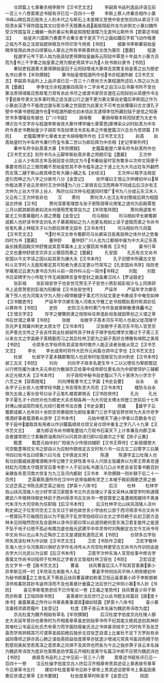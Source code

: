 <!-- { "loadSidebar": true } -->
　　仓颉篇上七章秦丞相李斯作【汉书艺文志】
　　李嗣真书品列逸品评语见前一百三十八卷窦臮述书赋有评已见一百四十一卷
　　李斯上蔡人终秦丞相作小篆书峄山碑后其石毁失土人刻木代之与斯石上本差稀又至徳中安史败后四从弟沼于河阳清水渠下得传国玺其文曰受命于天既夀永昌画皆隠起作龙鸟状侧文小篆曰魏所受汉传国玺背上蟠螭一角折鼻尖有黄疵瑕按騐谱牒乃无差舛云斯所书【窦蒙述书赋注】
　　始皇并六国斯乃奏罢不合秦文者于是天下行之画如鐡石字若飞动作楷隶之祖为不易之法其铭题钟鼎及作符印至今用焉【书防】
　　细篆书李斯摹冩始皇碑序皆用此体亦曰缪篆仙人篆古之所有李斯善辨古文改为篆形【墨薮】
　　程邈
　　程邈字元岑下邽人始为衙县狱吏得罪始皇幽系云阳狱中覃思十年益大小篆方员而为书三千字奏之始皇善之用为御史用其字以为人佐书故曰隶书【书防】
　　秦狱吏程邈善大篆得罪始皇囚于云阳狱增减大篆体去其繁复始皇善之出为御史名书曰隶书【羊欣撰録】
　　篆书始皇使程邈所作也书亦程邈所献【汉书艺文志】李嗣真书品列上上品评语已见一百三十八卷尚方大篆程邈所述后人饰之以为法焉【墨薮】
　　李季忱示余程邈篆四简简十二字余考之自汉以后书篆书所不至也篆法贵得竵匾应势故笔力常有余此书尽之或谓书家但言邈在云阳狱初从简便作书主于徒故号隶文当多事时用之适当遂公行之邈不更为篆文篆自史籀后李斯因之作为小篆由汉逮今不能改岂邈与斯当秦之世固尝为此篆文不可考也张懐瓘曰古文谓孔子壁中书篆书使程邈作也书程邈所献也初未信此言逮得李忱所藏刻铭于是信之知唐世书多懐瓘自有据也【广川书跋】
　　胡毋敬
　　秦胡毋敬本栎阳狱吏为太史令博识古今文字亦与程邈李斯省改大篆作博学编七章覃思章博采众训时赵髙为中车府令善史书教始皇少子胡亥书及狱律法令亥私幸之作爰歴篇汉兴总合为苍颉篇【书防】
　　史籀篇博学七章者太史令胡毋敬所作也【汉书艺文志】
　　赵髙
　　赵髙始皇时为中车府令兼行符玺令事二世以为郎后拜为中丞相【史记李斯列传】
　　秦中车府令赵髙善大篆【羊欣撰録】
　　史籀篇爰歴六章车府令赵髙所作也【汉书艺文志】刻符书鸟头云脚李斯赵髙并善之用题印玺【墨薮】
　　王次仲
　　上谷人少有异志年及弱冠变仓颉文为今书秦始皇时官务繁多以次仲文简便于事要竒而召之三徴而輙不至始皇怒其不恭令槛车送之于道上化为大鸟出在车外翻然而去落二翮于斯山故其峰峦有大翮小翮之名【水经注】
　　王次仲以楷字法局促遂引而伸之为八字之分故号八分【金壶记】
　　张怀瓘曰王愔云次仲建初中以草作楷法萧子良云灵帝时王次仲饰为八分二家俱言后汉而两帝不同或云后汉亦有王次仲为上谷大守非上谷人　陶宗仪曰次仲与程邈同时增广书为八分或云东汉末人又云有二王次仲皆非也
　　汉
　　萧何
　　萧何沛人也汉五年封酂侯后拜为相国谥文终侯【汉书】
　　萧何深善笔理尝与张子房陈隠等论用笔之道何为前殿覃思三月以题其额观者如流水何便用秃笔常自为之【羊欣笔阵图】
　　萧何用退笔书裳尤工何善篆籀时人谓之萧籀【金壶记】
　　司马相如
　　司马相如字长卿蜀郡成都人也好读书学击剑名犬子慕蔺相如之为人也更名相如上读子虚赋而善之令尚书给笔札奏上林赋天子以为郎后拜孝文园令【汉书本传】
　　司马相如作凡将篇【汉书艺文志】
　　气时书汉文帝令蜀郡司马长卿采日辰禽屈伸之体升伏之势象四时为书【墨薮】
　　董仲舒
　　董仲舒广川人也为江都相中废为中大夫辽东髙庙长陵髙园殿灾仲舒推说其意草藁未上主父偃窃其书奏焉【汉书】
　　藁书行草之文也董仲舒欲言灾异主父偃窃而奏之【墨薮】
　　孔安国
　　孔氏有古文尚书安国以今文字读之因以起其家为諌大夫【汉书本传】
　　孔子旧壁中所藏古文皆科斗文字时人无能知者定其可知者为隶古定更以竹简写之【孔安国尚书序】陆防老学庵笔记云隶为隶书古为科斗前一简作科斗后一简作书释之
　　刘耽
　　刘耽书吕梁碑字为小传耽于传无闻据碑言皇帝登封之嵗盖秦汉间人【罗泌路史】
　　张彭祖
　　张彭祖安世子也安世兄贺无子子安世小男彭祖彭祖少与上同席研书上追思贺恩封彭祖为阳都侯【汉书张安世传】
　　严延年
　　严延年字次卿东海下邳人也为河南太守为人短小精悍敏捷于事尤巧为狱文善史书奏成手中奄忽如神【汉书酷吏传】
　　严延年字次卿东海人河南太守雅工史书规模赵髙时称其妙后以罪弃市【书防】
　　史防
　　史防汉元帝时黄门令作急就章觧散隶体麤书之【王愔文字志】
　　存字之梗槩损隶之规矩纵任奔逸赴俗急就因草创之义谓之草书后世谓之章草【书防】
　　张敞
　　张敞字子髙本河东平阳人也祖父徙茂陵守京兆尹复拜冀州刺史太原太守【汉书本传】
　　汉张敞字子髙河东平阳人官至京兆尹善古文传之子吉吉传其出杜邺邺传其子林吉子靖字伯松博学文雅过于子髙三王以来古文之学盖絶子髙精勤而习之其后杜林卫密为之嗣子髙好古博雅有缉熙之美焉【书防】
　　仓颉多古字俗师失其读宣帝时徴齐人能正读者张敞从受之【汉书艺文志】
　　李长
　　李长成帝时将作大匠作元尚篇仓颉中正字也【汉书艺文志】
　　杜邺
　　杜邺字子夏本魏郡繁阳人也武帝时徙茂陵官为凉州刺史【汉书本传】　邺工古文【书防】
　　刘向
　　刘向字子政本名更生年十二以父徳任为辇郎既冠以行修饬擢为谏大夫元帝初为散骑宗正给事中成帝即位更名向为中郎使领护三辅都水迁光禄大夫【汉书本传】
　　刘子政校中秘书自史籀以下凡十家序为小学次于六艺之末【容斋随笔】
　　刘向博极羣书尤工字画【书史会要】
　　谷永
　　谷永字子云长安人也博学经书数上书言得失至大司农【汉书本传】
　　楼防与谷永俱为五侯上客长安号曰谷子云笔札楼君卿唇舌【汉书防侠传】
　　孔光
　　孔光字子夏孔子十四世孙也为御史大夫丞相各再一为大司徒太傅太师歴三世前后十七年封博山侯谥简烈侯孔光经行着修书法古雅【书史会要】
　　扬雄
　　雄字子云蜀郡成都人也年四十余防京师奏赋除为郎给事黄门三世不徙官莽世转为大夫作竒字嗜酒好事者载酒肴从游学【汉书本传】
　　元始中徴天下通小学者以百数各令记字于庭中雄取其有用者以作训纂篇顺续仓颉又易仓颉中重复之字凡八十九章【汉书艺文志】
　　雄为郎诏令尚书赐笔墨钱六万观书石渠天下上计孝亷及内郡卫率会者雄常把三寸柔翰赍油素四尺以问其异语归即以铅摘次之于椠【扬子云集】
　　甄豊
　　甄豊元始中封广阳侯为少传授四辅职【汉书王莽传】亡新居摄使大司空甄豊等挍文书之部自以为应制作颇改定古文时有六书一曰古文二曰寄字三曰篆书四曰佐书五曰缪篆六曰鸟虫【许慎说文序】
　　陈遵
　　陈遵字孟公杜陵人也有功封嘉威侯遵嗜酒略渉传记赡于文辞性善书与人尺牍主皆藏弆以为荣王莽素竒遵材起为河南太守既至官召善书吏十人于前治私书遵冯几口占书吏且省官事书数百封亲踈各有意河南大惊复为九江及河内都尉【汉书本　羊欣撰録一则补録于后二十一页传】
　　芝英篆陈遵所作在汉中叶武帝临朝有灵芝三本植于殿前既歌芝房之曲又述芝英之书陈氏即芝英之祖也【梦英十八体书】
　　后汉
　　杜林
　　杜林字伯山扶风茂陵人也少好学深沉家既多书又外氏张竦父子喜文采林从竦受学时称通儒建武六年徴拜侍御史林前于西州得漆书古文尚书一卷尝寳爱之虽遭艰困握持不离身代朱浮为大司空称为任职相【后汉书本传】
　　后汉杜林字北山扶风茂陵人凉州刺史邺之子位至司空尤工古文过于邺也故世言小学由杜公尝于西河得漆书古文尚书一卷寳玩不已每困厄自以为不能济于乱世常抱经叹曰古文之学将絶于此初卫密方造林未见则暗然而伏及会面林以漆书示密曰常以此道将絶何意东海卫君复能传之是道不坠于地子曰徳不孤必有隣岂虗也哉光武建平中卒灵帝时刘陶删定古文今文尚书号中文尚书以北山本为正陶亦工古文是谓就有道而正焉【书防】
　　仓颉多古字俗师失其读杜林为作训故【汉书艺文志】
　　卫宏【书防作卫密】
　　卫宏字敬仲东海人也少与河南郑兴俱好古学作毛诗传从大司空杜林更受古文尚书为作训防由是古学大兴光武以为议郎【后汉书本传】
　　卫密字次仲东海人官至给事中修古学善属文作尚书训指师于杜林后之学者古文皆祖杜林卫宻也【书防】
　　卫宏诏定古文字书一卷【唐书艺文志】
　　曹喜
　　扶风曹喜后汉人不知其官善篆篆小异李斯见师一时【羊欣采古来能书人名】
　　曹喜字仲则扶风平林人明帝建初中为秘书郎篆之工收名天下蔡邕云扶风曹喜建初称善卫恒云喜善篆小异于李斯邯郸淳师焉畧防其妙韦诞师淳而不及也善悬针垂露之法后世行之仲则小篆书入妙【书防】
　　喜见李斯笔势悲叹不已作笔论一卷【王羲之笔势传】扶风曹喜少异于斯而亦称善【卫恒四体书势】
　　喜善悬针法后世行之以此书题五经篇目【唐度十体书】垂露篆喜之所作以书章表奏事谓其缀如轻露【梦英十八体书】
　　喜小篆法垂枝浓直若薤叶【金壶记】
　　杜度【萧子良云本名操为魏武帝讳改为度】
　　京兆杜度为魏齐相始有草名【羊欣撰録】
　　后汉杜度字伯度京兆杜陵人御史大夫延年曾孙也章帝时为齐相善章草虽史防始草书传不纪其能又絶其迹创其神妙其唯杜公韦诞云杜氏杰有骨力而字画防瘦崔氏法之书体甚浓结字工巧时有不及张芝喜而学焉转精其巧可谓草圣超前絶后独歩无双张芝自谓上比崔杜不足下方罗赵有余诚则尊师之辞亦其心肺之语伯英损益伯度章草亦犹逸少增减元常真书虽润色精于防割意则美矣至若髙深之意质素之风俱不及其师也然各为今古之独歩萧子良云本名操为魏武帝讳改为度非也案蔡邕劝学篇云齐相杜度美守名篇汉中郎不应预为魏武讳也【书防】
　　庾肩吾书品列上之中见前一百三十八卷
　　窦臮述书赋有评已见一百四十一卷
　　注云杜操字伯度京兆人终后汉齐相章帝贵其迹诏上章表故号章草今见章草书五行
　　建初中杜度善草书见称于章帝上贵其迹诏使草书上事盖因章奏后世谓之章草【法书要録】
　　杜伯度章草时称圣字【金壶记】
　　班固
